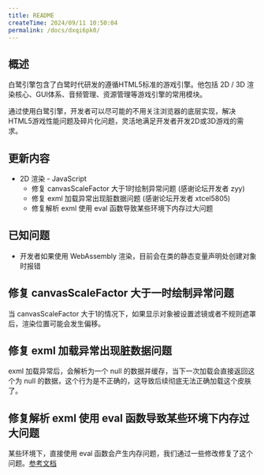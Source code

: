 ```yaml
---
title: README
createTime: 2024/09/11 10:50:04
permalink: /docs/dxqi6pk0/
---
```


## 概述

白鹭引擎包含了白鹭时代研发的遵循HTML5标准的游戏引擎。他包括 2D / 3D 渲染核心、GUI体系、音频管理、资源管理等游戏引擎的常用模块。

通过使用白鹭引擎，开发者可以尽可能的不用关注浏览器的底层实现，解决HTML5游戏性能问题及碎片化问题，灵活地满足开发者开发2D或3D游戏的需求。

## 更新内容

* 2D 渲染 - JavaScript
    * 修复 canvasScaleFactor 大于1时绘制异常问题 (感谢论坛开发者 zyy)
    * 修复 exml 加载异常出现脏数据问题 (感谢论坛开发者 xtcel5805)
    * 修复解析 exml 使用 eval 函数导致某些环境下内存过大问题

## 已知问题

* 开发者如果使用 WebAssembly 渲染，目前会在类的静态变量声明处创建对象时报错

## 修复 canvasScaleFactor 大于一时绘制异常问题
当 canvasScaleFactor 大于1的情况下，如果显示对象被设置滤镜或者不规则遮罩后，渲染位置可能会发生偏移。

## 修复 exml 加载异常出现脏数据问题
exml 加载异常后，会解析为一个 null 的数据并缓存，当下一次加载会直接返回这个为 null 的数据，这个行为是不正确的，这导致后续彻底无法正确加载这个皮肤了。

## 修复解析 exml 使用 eval 函数导致某些环境下内存过大问题
某些环境下，直接使用 eval 函数会产生内存问题，我们通过一些修改修复了这个问题。[参考文档](https://developer.mozilla.org/en-US/docs/Web/JavaScript/Reference/Global_Objects/eval)
